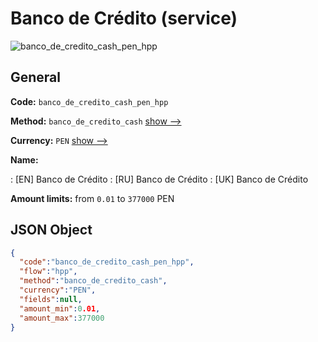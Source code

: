 
# Banco de Crédito (service) 
![banco_de_credito_cash_pen_hpp](https://static.openfintech.io/payment_methods/banco_de_credito_cash_pen_hpp/logo.svg?w=400&c=v0.59.26#w200)  

## General 
 
**Code:** `banco_de_credito_cash_pen_hpp` 
 
**Method:** `banco_de_credito_cash` 
 [show -->](/payment-methods/banco_de_credito_cash/) 
 
**Currency:** `PEN` [show -->](/currencies/PEN/) 
 
**Name:** 
 
:	[EN] Banco de Crédito 
:	[RU] Banco de Crédito 
:	[UK] Banco de Crédito 
 
**Amount limits:** from `0.01` to `377000` PEN 

## JSON Object 

```json
{
  "code":"banco_de_credito_cash_pen_hpp",
  "flow":"hpp",
  "method":"banco_de_credito_cash",
  "currency":"PEN",
  "fields":null,
  "amount_min":0.01,
  "amount_max":377000
}
```  
